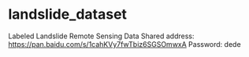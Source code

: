 # landslide_dataset
Labeled Landslide Remote Sensing Data
Shared address: https://pan.baidu.com/s/1cahKVy7fwTbiz6SGSOmwxA 
Password: dede 
